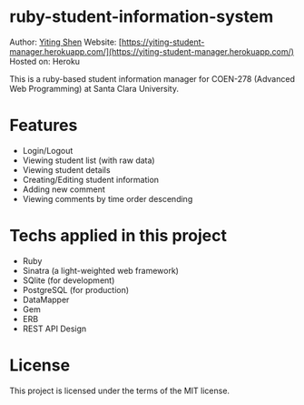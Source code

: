 ruby-student-information-system
================================
Author: [Yiting Shen](https://www.linkedin.com/in/shenyiting/) 
Website: [https://yiting-student-manager.herokuapp.com/](https://yiting-student-manager.herokuapp.com/)
Hosted on: Heroku

This is a ruby-based student information manager for COEN-278 (Advanced Web Programming) at Santa Clara University.

Features
=======

* Login/Logout
* Viewing student list (with raw data)
* Viewing student details
* Creating/Editing student information
* Adding new comment
* Viewing comments by time order descending

Techs applied in this project
=======

* Ruby
* Sinatra (a light-weighted web framework)
* SQlite (for development)
* PostgreSQL (for production)
* DataMapper
* Gem
* ERB
* REST API Design



License
=======

This project is licensed under the terms of the MIT license.

